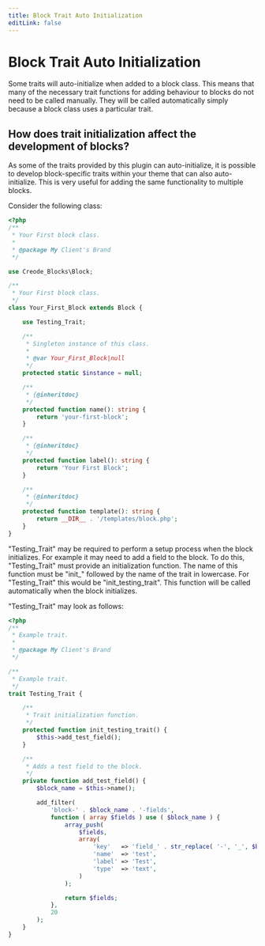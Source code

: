 ```yaml
---
title: Block Trait Auto Initialization
editLink: false
---
```


# Block Trait Auto Initialization

Some traits will auto-initialize when added to a block class. This means that many of the necessary trait functions for adding behaviour to blocks do not need to be called manually. They will be called automatically simply because a block class uses a particular trait.

## How does trait initialization affect the development of blocks?

As some of the traits provided by this plugin can auto-initialize, it is possible to develop block-specific traits within your theme that can also auto-initialize. This is very useful for adding the same functionality to multiple blocks.

Consider the following class:

```php
<?php
/**
 * Your First block class.
 *
 * @package My Client's Brand
 */

use Creode_Blocks\Block;

/**
 * Your First block class.
 */
class Your_First_Block extends Block {

	use Testing_Trait;

	/**
	 * Singleton instance of this class.
	 *
	 * @var Your_First_Block|null
	 */
	protected static $instance = null;

	/**
	 * {@inheritdoc}
	 */
	protected function name(): string {
		return 'your-first-block';
	}

	/**
	 * {@inheritdoc}
	 */
	protected function label(): string {
		return 'Your First Block';
	}

	/**
	 * {@inheritdoc}
	 */
	protected function template(): string {
		return __DIR__ . '/templates/block.php';
	}
}
```

"Testing_Trait" may be required to perform a setup process when the block initializes. For example it may need to add a field to the block. To do this, "Testing_Trait" must provide an initialization function. The name of this function must be "init_" followed by the name of the trait in lowercase. For "Testing_Trait" this would be "init_testing_trait". This function will be called automatically when the block initializes.

"Testing_Trait" may look as follows:

```php
<?php
/**
 * Example trait.
 *
 * @package My Client's Brand
 */

/**
 * Example trait.
 */
trait Testing_Trait {

	/**
	 * Trait initialization function.
	 */
	protected function init_testing_trait() {
		$this->add_test_field();
	}

	/**
	 * Adds a test field to the block.
	 */
	private function add_test_field() {
		$block_name = $this->name();

		add_filter(
			'block-' . $block_name . '-fields',
			function ( array $fields ) use ( $block_name ) {
				array_push(
					$fields,
					array(
						'key'   => 'field_' . str_replace( '-', '_', $block_name ) . '_test',
						'name'  => 'test',
						'label' => 'Test',
						'type'  => 'text',
					)
				);

				return $fields;
			},
			20
		);
	}
}
```